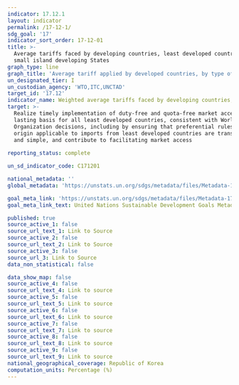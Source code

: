 ```yaml
---
indicator: 17.12.1
layout: indicator
permalink: /17-12-1/
sdg_goal: '17'
indicator_sort_order: 17-12-01
title: >-
  Average tariffs faced by developing countries, least developed countries and
  small island developing States
graph_type: line
graph_title: 'Average tariff applied by developed countries, by type of product'
un_designated_tier: I
un_custodian_agency: 'WTO,ITC,UNCTAD'
target_id: '17.12'
indicator_name: Weighted average tariffs faced by developing countries, least developed countries and small island developing States
target: >-
  Realize timely implementation of duty-free and quota-free market access on a
  lasting basis for all least developed countries, consistent with World Trade
  Organization decisions, including by ensuring that preferential rules of
  origin applicable to imports from least developed countries are transparent
  and simple, and contribute to facilitating market access
  
reporting_status: complete

un_sd_indicator_code: C171201

national_metadata: ''
global_metadata: 'https://unstats.un.org/sdgs/metadata/files/Metadata-17-12-01.pdf'

goal_meta_link: 'https://unstats.un.org/sdgs/metadata/files/Metadata-17-12-01.pdf'
goal_meta_link_text: United Nations Sustainable Development Goals Metadata (pdf 468kB)

published: true
source_active_1: false
source_url_text_1: Link to Source
source_active_2: false
source_url_text_2: Link to Source
source_active_3: false
source_url_3: Link to Source
data_non_statistical: false

data_show_map: false
source_active_4: false
source_url_text_4: Link to source
source_active_5: false
source_url_text_5: Link to source
source_active_6: false
source_url_text_6: Link to source
source_active_7: false
source_url_text_7: Link to source
source_active_8: false
source_url_text_8: Link to source
source_active_9: false
source_url_text_9: Link to source
national_geographical_coverage: Republic of Korea
computation_units: Percentage (%)
---
```

